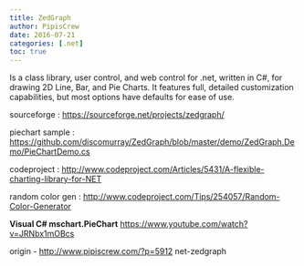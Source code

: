 ```yaml
---
title: ZedGraph
author: PipisCrew
date: 2016-07-21
categories: [.net]
toc: true
---
```


Is a class library, user control, and web control for .net, written in C#, for drawing 2D Line, Bar, and Pie Charts. It features full, detailed customization capabilities, but most options have defaults for ease of use.

sourceforge : 
https://sourceforge.net/projects/zedgraph/

piechart sample :
https://github.com/discomurray/ZedGraph/blob/master/demo/ZedGraph.Demo/PieChartDemo.cs

codeproject :
http://www.codeproject.com/Articles/5431/A-flexible-charting-library-for-NET

random color gen :
http://www.codeproject.com/Tips/254057/Random-Color-Generator

**Visual C# mschart.PieChart**
https://www.youtube.com/watch?v=JRNbx1mOBcs

origin - http://www.pipiscrew.com/?p=5912 net-zedgraph